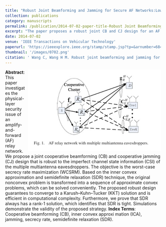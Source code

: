 ```yaml
---
title: "Robust Joint Beamforming and Jamming for Secure AF Networks:Low-Complexity Design"
collection: publications
category: manuscripts
permalink: /publication/2014-07-02-paper-title-Robust Joint Beamforming and Jamming for Secure AF Networks:Low-Complexity Design.md
excerpt: "The paper proposes a robust joint CB and CJ design for an AF relay network with multiple eavesdroppers and imperfect CSI. Using SDR and ICA, the nonconvex problem is transformed into a sequence of convex problems to maximize the worst-case secrecy rate. The proposed design is efficient and guarantees convergence to a KKT solution."
date: 2014-07-02
venue: 'IEEE Transactions on Vehicular Technology'
paperurl: 'https://ieeexplore.ieee.org/stamp/stamp.jsp?tp=&arnumber=6847741'
thumbnail: '/images/0702.png'
citation: ' Wang C, Wang H M. Robust joint beamforming and jamming for secure AF networks: Low-complexity design[J]. IEEE Transactions on Vehicular Technology, 2014, 64(5): 2192-2198.'
---
```

<img src="/images/0702.png"  style="float: right; margin-left: 10px;">


**Abstract**: This paper investigates the physical-layer security issue of an amplify-and-forward (AF) relay network. We propose a joint cooperative beamforming (CB) and cooperative jamming (CJ) design that is robust to the imperfect channel state information (CSI) of the multiple multiantenna eavesdroppers. The objective is the worst-case secrecy rate maximization (WCSRM). Based on the inner convex approximation and semidefinite relaxation (SDR) technique, the original nonconvex problem is transformed into a sequence of approximate convex problems, which can be solved conveniently. The proposed robust design guarantees to converge to a Karush–Kuhn–Tucker (KKT) solution and is efficient in computational complexity. Furthermore, we prove that SDR always has a rank-1 solution, which identifies that SDR is tight. Simulations demonstrate the validity of the proposed strategy.
**Index Terms**: Cooperative beamforming (CB), inner convex approxi mation (ICA), jamming, secrecy rate, semidefinite relaxation (SDR).

